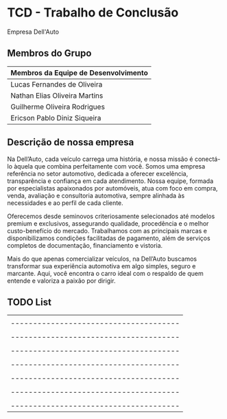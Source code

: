 # TCD - Trabalho de Conclusão

Empresa Dell'Auto 

## Membros do Grupo

| Membros da Equipe de Desenvolvimento |
|--------------------------------------|
| Lucas Fernandes de Oliveira          |
| Nathan Elias Oliveira Martins        |
| Guilherme Oliveira Rodrigues         |
| Ericson Pablo Diniz Siqueira         |

## Descrição de nossa empresa
Na Dell’Auto, cada veículo carrega uma história, e nossa missão é conectá-lo àquela que combina perfeitamente com você. Somos uma empresa referência no setor automotivo, dedicada a oferecer excelência, transparência e confiança em cada atendimento. Nossa equipe, formada por especialistas apaixonados por automóveis, atua com foco em compra, venda, avaliação e consultoria automotiva, sempre alinhada às necessidades e ao perfil de cada cliente.  

Oferecemos desde seminovos criteriosamente selecionados até modelos premium e exclusivos, assegurando qualidade, procedência e o melhor custo-benefício do mercado. Trabalhamos com as principais marcas e disponibilizamos condições facilitadas de pagamento, além de serviços completos de documentação, financiamento e vistoria.  

Mais do que apenas comercializar veículos, na Dell’Auto buscamos transformar sua experiência automotiva em algo simples, seguro e marcante. Aqui, você encontra o carro ideal com o respaldo de quem entende e valoriza a paixão por dirigir.  

## TODO List

|                                      |
|--------------------------------------|
|                                      |
|--------------------------------------|
|                                      |
|--------------------------------------|
|                                      |
|--------------------------------------|
|                                      |
|--------------------------------------|
|                                      |
|--------------------------------------|
|                                      |
|--------------------------------------|
|                                      |
|--------------------------------------|

